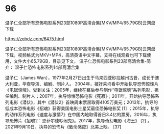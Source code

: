 # 96
温子仁全部所有恐怖电影系列23部1080P高清合集[MKV/MP4/65.79GB]云网盘下载

https://zqhdz.com/6475.html

温子仁全部所有恐怖电影系列23部1080P高清合集[MKV/MP4/65.79GB]云网盘下载，视频格式为MKV+MP4，高清英语中文字幕，支持在线观看也可下载使用，文件大小65.79GB，目录见下文。
温子仁恐怖电影系列23部高清合集-简介：
温子仁恐怖电影系列14部高清合集

温子仁（James Wan），1977年2月27日出生于马来西亚砂拉越州古晋，成长于澳大利亚，华裔导演、编剧、制片人。
2004年，被好莱坞看中开始执导恐怖惊悚片《电锯惊魂》，受到关注；2005年，继续在幕后参与制作“电锯惊魂”系列电影，担任编剧、制片人；2007年，执导惊悚恐怖电影《死寂》；2011年，开始执导恐怖系列电影《潜伏》，其中《潜伏2》首映周末票房取得4105万美元；2013年，执导的低成本恐怖电影《招魂》获得美国电影土星奖最佳恐怖电影奖 [1] ；2015年，执导的动作系列电影《速度与激情7》在中国内地取得首日3.4亿的票房。2016年，执导恐怖片《招魂2：恩菲尔德吵闹鬼》。2017年，执导奇幻电影《海王》 [2] 。2021年9月10日，执导的恐怖片《致命感应》北美上映。 [37]
